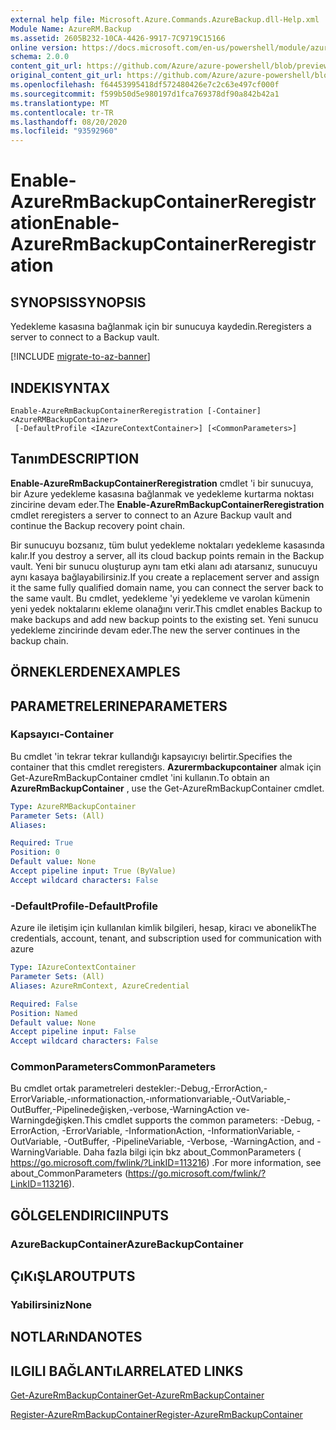 ```yaml
---
external help file: Microsoft.Azure.Commands.AzureBackup.dll-Help.xml
Module Name: AzureRM.Backup
ms.assetid: 2605B232-10CA-4426-9917-7C9719C15166
online version: https://docs.microsoft.com/en-us/powershell/module/azurerm.backup/enable-azurermbackupcontainerreregistration
schema: 2.0.0
content_git_url: https://github.com/Azure/azure-powershell/blob/preview/src/ResourceManager/AzureBackup/Commands.AzureBackup/help/Enable-AzureRmBackupContainerReregistration.md
original_content_git_url: https://github.com/Azure/azure-powershell/blob/preview/src/ResourceManager/AzureBackup/Commands.AzureBackup/help/Enable-AzureRmBackupContainerReregistration.md
ms.openlocfilehash: f64453995418df572480426e7c2c63e497cf000f
ms.sourcegitcommit: f599b50d5e980197d1fca769378df90a842b42a1
ms.translationtype: MT
ms.contentlocale: tr-TR
ms.lasthandoff: 08/20/2020
ms.locfileid: "93592960"
---
```

# <span data-ttu-id="3941b-101">Enable-AzureRmBackupContainerReregistration</span><span class="sxs-lookup"><span data-stu-id="3941b-101">Enable-AzureRmBackupContainerReregistration</span></span>

## <span data-ttu-id="3941b-102">SYNOPSIS</span><span class="sxs-lookup"><span data-stu-id="3941b-102">SYNOPSIS</span></span>
<span data-ttu-id="3941b-103">Yedekleme kasasına bağlanmak için bir sunucuya kaydedin.</span><span class="sxs-lookup"><span data-stu-id="3941b-103">Reregisters a server to connect to a Backup vault.</span></span>

[!INCLUDE [migrate-to-az-banner](../../includes/migrate-to-az-banner.md)]

## <span data-ttu-id="3941b-104">INDEKI</span><span class="sxs-lookup"><span data-stu-id="3941b-104">SYNTAX</span></span>

```
Enable-AzureRmBackupContainerReregistration [-Container] <AzureRMBackupContainer>
 [-DefaultProfile <IAzureContextContainer>] [<CommonParameters>]
```

## <span data-ttu-id="3941b-105">Tanım</span><span class="sxs-lookup"><span data-stu-id="3941b-105">DESCRIPTION</span></span>
<span data-ttu-id="3941b-106">**Enable-AzureRmBackupContainerReregistration** cmdlet 'i bir sunucuya, bir Azure yedekleme kasasına bağlanmak ve yedekleme kurtarma noktası zincirine devam eder.</span><span class="sxs-lookup"><span data-stu-id="3941b-106">The **Enable-AzureRmBackupContainerReregistration** cmdlet reregisters a server to connect to an Azure Backup vault and continue the Backup recovery point chain.</span></span>

<span data-ttu-id="3941b-107">Bir sunucuyu bozsanız, tüm bulut yedekleme noktaları yedekleme kasasında kalır.</span><span class="sxs-lookup"><span data-stu-id="3941b-107">If you destroy a server, all its cloud backup points remain in the Backup vault.</span></span>
<span data-ttu-id="3941b-108">Yeni bir sunucu oluşturup aynı tam etki alanı adı atarsanız, sunucuyu aynı kasaya bağlayabilirsiniz.</span><span class="sxs-lookup"><span data-stu-id="3941b-108">If you create a replacement server and assign it the same fully qualified domain name, you can connect the server back to the same vault.</span></span>
<span data-ttu-id="3941b-109">Bu cmdlet, yedekleme 'yi yedekleme ve varolan kümenin yeni yedek noktalarını ekleme olanağını verir.</span><span class="sxs-lookup"><span data-stu-id="3941b-109">This cmdlet enables Backup to make backups and add new backup points to the existing set.</span></span>
<span data-ttu-id="3941b-110">Yeni sunucu yedekleme zincirinde devam eder.</span><span class="sxs-lookup"><span data-stu-id="3941b-110">The new the server continues in the backup chain.</span></span>

## <span data-ttu-id="3941b-111">ÖRNEKLERDEN</span><span class="sxs-lookup"><span data-stu-id="3941b-111">EXAMPLES</span></span>

## <span data-ttu-id="3941b-112">PARAMETRELERINE</span><span class="sxs-lookup"><span data-stu-id="3941b-112">PARAMETERS</span></span>

### <span data-ttu-id="3941b-113">Kapsayıcı</span><span class="sxs-lookup"><span data-stu-id="3941b-113">-Container</span></span>
<span data-ttu-id="3941b-114">Bu cmdlet 'in tekrar tekrar kullandığı kapsayıcıyı belirtir.</span><span class="sxs-lookup"><span data-stu-id="3941b-114">Specifies the container that this cmdlet reregisters.</span></span>
<span data-ttu-id="3941b-115">**Azurermbackupcontainer** almak için Get-AzureRmBackupContainer cmdlet 'ini kullanın.</span><span class="sxs-lookup"><span data-stu-id="3941b-115">To obtain an **AzureRmBackupContainer** , use the Get-AzureRmBackupContainer cmdlet.</span></span>

```yaml
Type: AzureRMBackupContainer
Parameter Sets: (All)
Aliases: 

Required: True
Position: 0
Default value: None
Accept pipeline input: True (ByValue)
Accept wildcard characters: False
```

### <span data-ttu-id="3941b-116">-DefaultProfile</span><span class="sxs-lookup"><span data-stu-id="3941b-116">-DefaultProfile</span></span>
<span data-ttu-id="3941b-117">Azure ile iletişim için kullanılan kimlik bilgileri, hesap, kiracı ve abonelik</span><span class="sxs-lookup"><span data-stu-id="3941b-117">The credentials, account, tenant, and subscription used for communication with azure</span></span>

```yaml
Type: IAzureContextContainer
Parameter Sets: (All)
Aliases: AzureRmContext, AzureCredential

Required: False
Position: Named
Default value: None
Accept pipeline input: False
Accept wildcard characters: False
```

### <span data-ttu-id="3941b-118">CommonParameters</span><span class="sxs-lookup"><span data-stu-id="3941b-118">CommonParameters</span></span>
<span data-ttu-id="3941b-119">Bu cmdlet ortak parametreleri destekler:-Debug,-ErrorAction,-ErrorVariable,-ınformationaction,-ınformationvariable,-OutVariable,-OutBuffer,-Pipelinedeğişken,-verbose,-WarningAction ve-Warningdeğişken.</span><span class="sxs-lookup"><span data-stu-id="3941b-119">This cmdlet supports the common parameters: -Debug, -ErrorAction, -ErrorVariable, -InformationAction, -InformationVariable, -OutVariable, -OutBuffer, -PipelineVariable, -Verbose, -WarningAction, and -WarningVariable.</span></span> <span data-ttu-id="3941b-120">Daha fazla bilgi için bkz about_CommonParameters ( https://go.microsoft.com/fwlink/?LinkID=113216) .</span><span class="sxs-lookup"><span data-stu-id="3941b-120">For more information, see about_CommonParameters (https://go.microsoft.com/fwlink/?LinkID=113216).</span></span>

## <span data-ttu-id="3941b-121">GÖLGELENDIRICI</span><span class="sxs-lookup"><span data-stu-id="3941b-121">INPUTS</span></span>

### <span data-ttu-id="3941b-122">AzureBackupContainer</span><span class="sxs-lookup"><span data-stu-id="3941b-122">AzureBackupContainer</span></span>

## <span data-ttu-id="3941b-123">ÇıKıŞLAR</span><span class="sxs-lookup"><span data-stu-id="3941b-123">OUTPUTS</span></span>

### <span data-ttu-id="3941b-124">Yabilirsiniz</span><span class="sxs-lookup"><span data-stu-id="3941b-124">None</span></span>

## <span data-ttu-id="3941b-125">NOTLARıNDA</span><span class="sxs-lookup"><span data-stu-id="3941b-125">NOTES</span></span>

## <span data-ttu-id="3941b-126">ILGILI BAĞLANTıLAR</span><span class="sxs-lookup"><span data-stu-id="3941b-126">RELATED LINKS</span></span>

[<span data-ttu-id="3941b-127">Get-AzureRmBackupContainer</span><span class="sxs-lookup"><span data-stu-id="3941b-127">Get-AzureRmBackupContainer</span></span>](./Get-AzureRmBackupContainer.md)

[<span data-ttu-id="3941b-128">Register-AzureRmBackupContainer</span><span class="sxs-lookup"><span data-stu-id="3941b-128">Register-AzureRmBackupContainer</span></span>](./Register-AzureRmBackupContainer.md)


